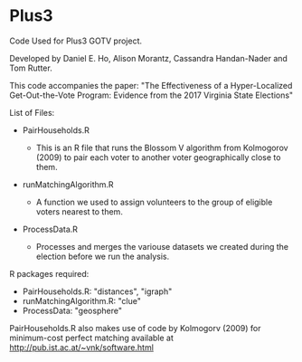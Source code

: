 # Plus3
Code Used for Plus3 GOTV project.  

Developed by Daniel E. Ho, Alison Morantz, Cassandra Handan-Nader and Tom Rutter. 

This code accompanies the paper: 
"The Effectiveness of a Hyper-Localized
Get-Out-the-Vote Program: Evidence from the
2017 Virginia State Elections"


List of Files: 

- PairHouseholds.R
	- This is an R file that runs the Blossom V 
	  algorithm from Kolmogorov (2009) to pair each voter 
	  to another voter geographically close to them. 
	  
- runMatchingAlgorithm.R 
	- A function we used to assign volunteers to the group of 
	  eligible voters nearest to them. 
	  
- ProcessData.R 
	- Processes and merges the variouse datasets we created 
	  during the election before we run the analysis. 
	  

R packages required: 
- PairHouseholds.R: "distances", "igraph" 
- runMatchingAlgorithm.R: "clue"
- ProcessData: "geosphere"

PairHouseholds.R also makes use of code by Kolmogorv (2009) for minimum-cost perfect matching available at http://pub.ist.ac.at/~vnk/software.html
